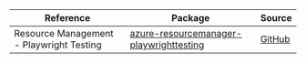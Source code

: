 | Reference | Package | Source |
|---|---|---|
|Resource Management - Playwright Testing|[azure-resourcemanager-playwrighttesting](https://repo1.maven.org/maven2/com/azure/resourcemanager/azure-resourcemanager-playwrighttesting)|[GitHub](https://github.com/Azure/azure-sdk-for-java/blob/main/sdk/playwrighttesting/azure-resourcemanager-playwrighttesting)|
